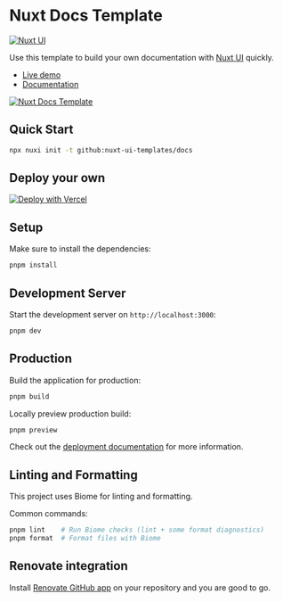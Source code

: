# Nuxt Docs Template

[![Nuxt UI](https://img.shields.io/badge/Made%20with-Nuxt%20UI-00DC82?logo=nuxt&labelColor=020420)](https://ui.nuxt.com)

Use this template to build your own documentation with [Nuxt UI](https://ui.nuxt.com) quickly.

- [Live demo](https://docs-template.nuxt.dev/)
- [Documentation](https://ui4.nuxt.com/docs/getting-started/installation)

<a href="https://docs-template.nuxt.dev/" target="_blank">
  <picture>
    <source media="(prefers-color-scheme: dark)" srcset="https://ui4.nuxt.com/assets/templates/nuxt/docs-dark.png">
    <source media="(prefers-color-scheme: light)" srcset="https://ui4.nuxt.com/assets/templates/nuxt/docs-light.png">
    <img alt="Nuxt Docs Template" src="https://ui4.nuxt.com/assets/templates/nuxt/docs-light.png">
  </picture>
</a>

## Quick Start

```bash [Terminal]
npx nuxi init -t github:nuxt-ui-templates/docs
```

## Deploy your own

[![Deploy with Vercel](https://vercel.com/button)](https://vercel.com/new/clone?repository-url=https%3A%2F%2Fgithub.com%2Fnuxt-ui-templates%2Fdocs&demo-image=https%3A%2F%2Fui4.nuxt.com%2Fassets%2Ftemplates%2Fnuxt%2Fdocs-dark.png&demo-url=https%3A%2F%2Fdocs-template.nuxt.dev%2F&demo-title=Nuxt%20Docs%20Template&demo-description=A%20documentation%20template%20powered%20by%20Nuxt%20Content.)

## Setup

Make sure to install the dependencies:

```bash
pnpm install
```

## Development Server

Start the development server on `http://localhost:3000`:

```bash
pnpm dev
```

## Production

Build the application for production:

```bash
pnpm build
```

Locally preview production build:

```bash
pnpm preview
```

Check out the [deployment documentation](https://nuxt.com/docs/getting-started/deployment) for more information.

## Linting and Formatting

This project uses Biome for linting and formatting.

Common commands:

```bash
pnpm lint    # Run Biome checks (lint + some format diagnostics)
pnpm format  # Format files with Biome
```

## Renovate integration

Install [Renovate GitHub app](https://github.com/apps/renovate/installations/select_target) on your repository and you are good to go.
